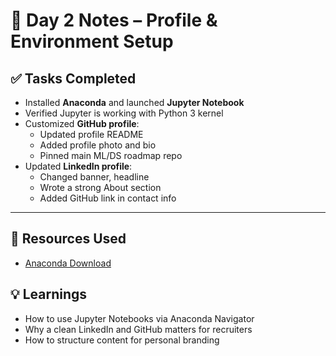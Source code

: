 # 🧠 Day 2 Notes – Profile & Environment Setup

## ✅ Tasks Completed

- Installed **Anaconda** and launched **Jupyter Notebook**
- Verified Jupyter is working with Python 3 kernel
- Customized **GitHub profile**:
  - Updated profile README
  - Added profile photo and bio
  - Pinned main ML/DS roadmap repo
- Updated **LinkedIn profile**:
  - Changed banner, headline 
  - Wrote a strong About section
  - Added GitHub link in contact info

---

## 🔗 Resources Used

- [Anaconda Download](https://www.anaconda.com/download)

## 💡 Learnings

- How to use Jupyter Notebooks via Anaconda Navigator
- Why a clean LinkedIn and GitHub matters for recruiters
- How to structure content for personal branding